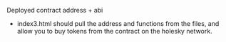 Deployed contract address + abi
+ index3.html should pull the address and functions from the files, and allow you to buy tokens from the contract on the holesky network.